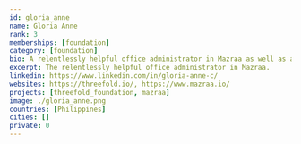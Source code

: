 ```yaml
---
id: gloria_anne
name: Gloria Anne
rank: 3
memberships: [foundation]
category: [foundation]
bio: A relentlessly helpful office administrator in Mazraa as well as a bookkeeper. ThreeFold gives me feeling of contributing to something larger than myself that I find very significant.
excerpt: The relentlessly helpful office administrator in Mazraa.
linkedin: https://www.linkedin.com/in/gloria-anne-c/
websites: https://threefold.io/, https://www.mazraa.io/
projects: [threefold_foundation, mazraa]
image: ./gloria_anne.png
countries: [Philippines]
cities: []
private: 0
---
```

